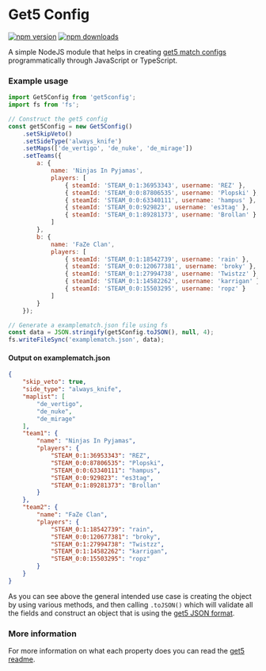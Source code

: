 # Get5 Config

<a href="https://www.npmjs.com/package/get5config"><img src="https://img.shields.io/npm/v/get5config.svg?maxAge=3600" alt="npm version" /></a>
<a href="https://www.npmjs.com/package/get5config"><img src="https://img.shields.io/npm/dt/get5config.svg?maxAge=3600" alt="npm downloads" /></a>

A simple NodeJS module that helps in creating [get5 match configs](https://github.com/splewis/get5#match-schema) programmatically through JavaScript or TypeScript.

### Example usage

```js
import Get5Config from 'get5config';
import fs from 'fs';

// Construct the get5 config
const get5Config = new Get5Config()
	.setSkipVeto()
	.setSideType('always_knife')
	.setMaps(['de_vertigo', 'de_nuke', 'de_mirage'])
	.setTeams({
		a: {
			name: 'Ninjas In Pyjamas',
			players: [
				{ steamId: 'STEAM_0:1:36953343', username: 'REZ' },
				{ steamId: 'STEAM_0:0:87806535', username: 'Plopski' },
				{ steamId: 'STEAM_0:0:63340111', username: 'hampus' },
				{ steamId: 'STEAM_0:0:929823', username: 'es3tag' },
				{ steamId: 'STEAM_0:1:89281373', username: 'Brollan' }
			]
		},
		b: {
			name: 'FaZe Clan',
			players: [
				{ steamId: 'STEAM_0:1:18542739', username: 'rain' },
				{ steamId: 'STEAM_0:0:120677381', username: 'broky' },
				{ steamId: 'STEAM_0:1:27994738', username: 'Twistzz' },
				{ steamId: 'STEAM_0:1:14582262', username: 'karrigan' },
				{ steamId: 'STEAM_0:0:15503295', username: 'ropz' }
			]
		}
	});

// Generate a examplematch.json file using fs
const data = JSON.stringify(get5Config.toJSON(), null, 4);
fs.writeFileSync('examplematch.json', data);
```

#### Output on examplematch.json

```json
{
    "skip_veto": true,
    "side_type": "always_knife",
    "maplist": [
        "de_vertigo",
        "de_nuke",
        "de_mirage"
    ],
    "team1": {
        "name": "Ninjas In Pyjamas",
        "players": {
            "STEAM_0:1:36953343": "REZ",
            "STEAM_0:0:87806535": "Plopski",
            "STEAM_0:0:63340111": "hampus",
            "STEAM_0:0:929823": "es3tag",
            "STEAM_0:1:89281373": "Brollan"
        }
    },
    "team2": {
        "name": "FaZe Clan",
        "players": {
            "STEAM_0:1:18542739": "rain",
            "STEAM_0:0:120677381": "broky",
            "STEAM_0:1:27994738": "Twistzz",
            "STEAM_0:1:14582262": "karrigan",
            "STEAM_0:0:15503295": "ropz"
        }
    }
}
```

As you can see above the general intended use case is creating the object by using various methods, and then calling `.toJSON()` which will validate all the fields and construct an object that is using the [get5 JSON format](https://github.com/splewis/get5/blob/master/configs/get5/example_match.json).

### More information
For more information on what each property does you can read the [get5 readme](https://github.com/splewis/get5#match-schema).